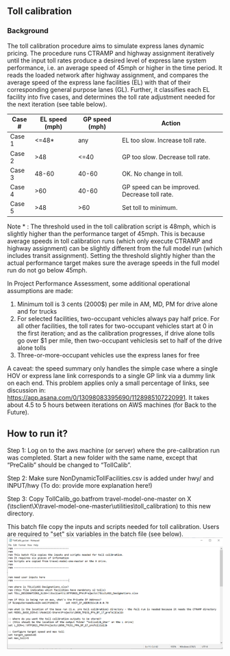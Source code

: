 
## Toll calibration

### Background
The toll calibration procedure aims to simulate express lanes dynamic pricing. The procedure runs CTRAMP and highway assignment iteratively until the input toll rates produce a desired level of express lane system performance, i.e. an average speed of 45mph or higher in the time period. It reads the loaded network after highway assignment, and compares the average speed of the express lane facilities (EL) with that of their corresponding general purpose lanes (GL). Further, it classifies each EL facility into five cases, and determines the toll rate adjustment needed for the next iteration (see table below).

| Case #  | EL speed (mph) | GP speed (mph) | Action                                        |
| --------| -------------- |--------------- | --------------------------------------------- |
| Case 1  | <=48*          | any            | EL too slow. Increase toll rate.              |
| Case 2  | >48            | <=40           | GP too slow. Decrease toll rate.              |
| Case 3  | 48-60          | 40-60          | OK. No change in toll.                        |
| Case 4  | >60            | 40-60          | GP speed can be improved. Decrease toll rate. |
| Case 5  | >48            | >60            | Set toll to minimum.                          |

Note * : The threshold used in the toll calibration script is 48mph, which is slightly higher than the performance target of 45mph. This is because average speeds in toll calibration runs (which only execute CTRAMP and highway assignment) can be slightly different from the full model run (which includes transit assignment). Setting the threshold slightly higher than the actual performance target makes sure the average speeds in the full model run do not go below 45mph.

In Project Performance Assessment, some additional operational assumptions are made:
1. Minimum toll is 3 cents (2000$) per mile in AM, MD, PM for drive alone and for trucks
2. For selected facilities, two-occupant vehicles always pay half price. For all other facilities, the toll rates for two-occupant vehicles start at 0 in the first iteration; and as the calibration progresses, if drive alone tolls go over $1 per mile, then two-occupant vehiclesis set to half of the drive alone tolls
3. Three-or-more-occupant vehicles use the express lanes for free

A caveat: the speed summary only handles the simple case where a single HOV or express lane link corresponds to a single GP link via a dummy link on each end. This problem applies only a small percentage of links, see discussion in: https://app.asana.com/0/13098083395690/1128985107220991. It takes about 4.5 to 5 hours between iterations on AWS machines (for Back to the Future).


## How to run it?

Step 1: Log on to the aws machine (or server) where the pre-calibration run was completed. Start a new folder with the same name, except that “PreCalib” should be changed to “TollCalib”.

Step 2: Make sure NonDynamicTollFacilities.csv is added under hwy/ and INPUT/hwy (To do: provide more explanation here!)

Step 3: Copy TollCalib_go.batfrom travel-model-one-master on X (\\tsclient\X\travel-model-one-master\utilities\toll_calibration) to this new directory.

This batch file copy the inputs and scripts needed for toll calibration. Users are required to "set" six variables in the batch file (see below).
![Alt text](https://github.com/BayAreaMetro/travel-model-one/blob/master/utilities/toll_calibration/TollCalib_go_example.PNG "TollCalib_go.bat example")


